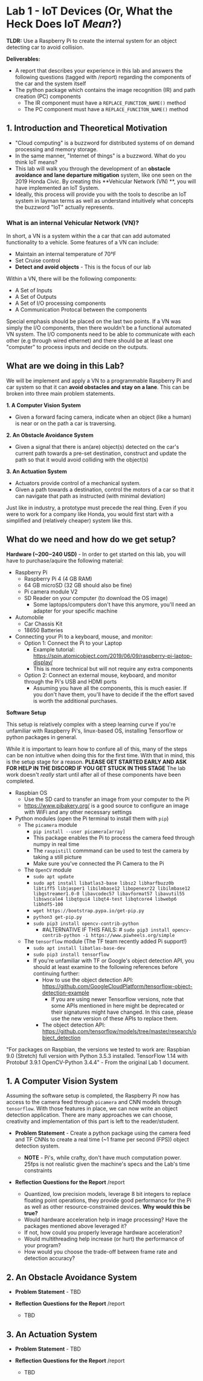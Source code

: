 # Lab 1 - IoT Devices (Or, What the Heck Does IoT *Mean*?)
**TLDR:** Use a Raspberry Pi to create the internal system for an object detecting car to avoid collision.

**Deliverables:** 
* A report that describes your experience in this lab and answers the following questions (tagged with /report) regarding the components of the car and the system itself
* The python package which contains the image recognition (IR) and path creation (PC) components
    * The IR component must have a `REPLACE_FUNCTION_NAME()` method
    * The PC component must have a `REPLACE_FUNCITON_NAME()` method

## 1. Introduction and Theoretical Motivation
* "Cloud computing" is a buzzword for distributed systems of on demand processing and memory storage.
* In the same manner, "Internet of things" is a buzzword. What do you think IoT means? 
* This lab will walk you through the development of an **obstacle avoidance and lane departure mitigation** system, like one seen on the 2019 Honda Civic. By creating this **Vehicular Network (VN) **, you will have implemented an IoT System. 
* Ideally, this process will provide you with the tools to describe an IoT system in layman terms as well as understand intuitively what concepts the buzzword "IoT" actually represents.
### What is an internal Vehicular Network (VN)?

In short, a VN is a system within the a car that can add automated functionality to a vehicle.
Some features of a VN can include:
* Maintain an internal temperature of 70°F
* Set Cruise control
* **Detect and avoid objects** - This is the focus of our lab

Within a VN, there will be the following components:
* A Set of Inputs
* A Set of Outputs
* A Set of I/O processing components 
* A Communication Protocal between the components

Special emphasis should be placed on the last two points. If a VN was simply the I/O components, then there wouldn't be a functional automated VN system. The I/O components need to be able to communicate with each other (e.g through wired ethernet) and there should be at least one "computer" to process inputs and decide on the outputs.

## What are we doing in this Lab?
We will be implement and apply a VN to a programmable Raspberry Pi and car system so that it can **avoid obstacles and stay on a lane**. This can be broken into three main problem statements.

**1. A Computer Vision System**
* Given a forward facing camera, indicate when an object (like a human) is near or on the path a car is traversing.

**2. An Obstacle Avoidance System**
* Given a signal that there is an(are) object(s) detected on the car's current path towards a pre-set destination, construct and update the path so that it would avoid colliding with the object(s)

**3. An Actuation System**
* Actuators provide control of a mechanical system.
* Given a path towards a destination, control the motors of a car so that it can navigate that path as instructed (with minimal deviation)

 Just like in industry, a prototype must precede the real thing. Even if you were to work for a company like Honda, you would first start with a simplified and (relatively cheaper) system like this.

## What do we need and how do we get setup?
**Hardware (~$200-$240 USD)** - In order to get started on this lab, you will have to purchase/aquire the following material:
* Raspberry Pi
    * Raspberry Pi 4 (4 GB RAM) 
    * 64 GB microSD (32 GB should also be fine)
    * Pi camera module V2 
    * SD Reader on your computer (to download the OS image)
        * Some laptops/computers don't have this anymore, you'll need an adapter for your specific machine
* Automobile
    * Car Chassis Kit
    * 18650 Batteries
* Connecting your Pi to a keyboard, mouse, and monitor:
    * Option 1: Connect the Pi to your Laptop
        * Example tutorial: https://spin.atomicobject.com/2019/06/09/raspberry-pi-laptop-display/
        * This is more technical but will not require any extra components
    * Option 2: Connect an external mouse, keyboard, and monitor through the Pi's USB and HDMI ports
        * Assuming you have all the components, this is much easier. If you don't have them, you'll have to decide if the the effort saved is worth the additional purchases.

**Software Setup**

This setup is relatively complex with a steep learning curve if you're unfamiliar with Raspberry Pi's, linux-based OS, installing Tensorflow or python packages in general.  

While it is important to learn how to confure all of this, many of the steps can be non intuitive when doing this for the first time. With that in mind, this is the setup stage for a reason. **PLEASE GET STARTED EARLY AND ASK FOR HELP IN THE DISCORD IF YOU GET STUCK IN THIS STAGE** The lab work doesn't *really* start until after all of these components have been completed.

* Raspbian OS
    * Use the SD card to transfer an image from your computer to the Pi
    * https://www.pibakery.org/ is a good source to configure an image with WiFi and any other necessary settings
* Python modules (open the Pi terminal to install them with `pip`)
    * The `picamera` module
        * `pip install --user picamera[array]`
        *  This package enables the Pi to process the camera feed through numpy in real time
        *  The `raspistill` commmand can be used to test the camera by taking a still picture
        *  Make sure you've connected the Pi Camera to the Pi
    * The `OpenCV` module
        * `sudo apt update`
        * `sudo apt install libatlas3-base libsz2 libharfbuzz0b libtiff5 libjasper1 libilmbase12 libopenexr22 libilmbase12 libgstreamer1.0-0 libavcodec57 libavformat57 libavutil55 libswscale4 libqtgui4 libqt4-test libqtcore4 libwebp6 libhdf5-100`
        * `wget https://bootstrap.pypa.io/get-pip.py`
        * `python3 get-pip.py`
        * `sudo pip3 install opencv-contrib-python`
            * #ALTERNATIVE IF THIS FAILS: # `sudo pip3 install opencv-contrib-python -i https://www.piwheels.org/simple`
    * The `tensorflow` module (The TF team recently added Pi support!)
        * `sudo apt install libatlas-base-dev`
        * `sudo pip3 install tensorflow`
        * If you're unfamiliar with TF or Google's object detection API, you should at least examine to the following references before continuing further:
            * How to use the object detection API: https://github.com/GoogleCloudPlatform/tensorflow-object-detection-example
                * If you are using newer Tensorflow versions, note that some APIs mentioned in here might be deprecated or their signatures might have changed. In this case, please use the new version of these APIs to replace them.
            * The object detection API: https://github.com/tensorflow/models/tree/master/research/object_detection


"For packages on Raspbian, the versions we tested to work are: 
Raspbian 9.0 (Stretch) full version with Python 3.5.3 installed.
TensorFlow 1.14 with Protobuf 3.9.1
OpenCV-Python 3.4.4"  - From the original Lab 1 document.

## 1. A Computer Vision System
Assuming the software setup is completed, the Raspberry Pi now has access to the camera feed through `picamera` and CNN models through `tensorflow`. With those features in place, we can now write an object detection application. There are many approaches we can choose, creativity and implementation of this part is left to the reader/student.

* **Problem Statement** - Create a python package using the camera feed and TF CNNs to create a real time (~1 frame per second (FPS)) object detection system.
    * **NOTE** - Pi's, while crafty, don't have much computation power. 25fps is not realistic given the machine's specs and the Lab's time constraints

* **Reflection Questions for the Report** /report
    * Quantized, low precision models, leverage 8 bit integers to replace floating point operations, they provide good performance for the Pi as well as other resource-constrained devices. **Why would this be true?**
    * Would hardware acceleration help in image processing? Have the packages mentioned above leveraged it?
    * If not, how could you properly leverage hardware acceleration?
    * Would multithreading help increase (or hurt) the performance of your program?
    * How would you choose the trade-off between frame rate and detection accuracy?

## 2. An Obstacle Avoidance System

* **Problem Statement** - TBD

* **Reflection Questions for the Report** /report
    * TBD

## 3. An Actuation System

* **Problem Statement** - TBD

* **Reflection Questions for the Report** /report
    * TBD



        


